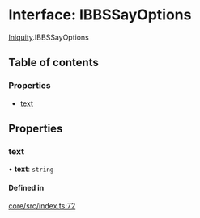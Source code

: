 # Interface: IBBSSayOptions

[Iniquity](../modules/Iniquity.md).IBBSSayOptions

## Table of contents

### Properties

- [text](Iniquity.IBBSSayOptions.md#text)

## Properties

### text

• **text**: `string`

#### Defined in

[core/src/index.ts:72](https://github.com/iniquitybbs/iniquity/blob/f664381/packages/core/src/index.ts#L72)
